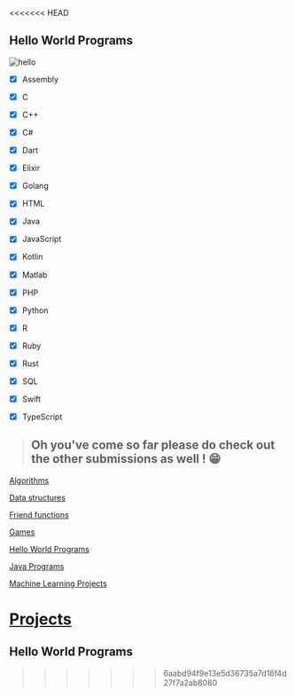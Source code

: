 <<<<<<< HEAD
## Hello World Programs
![hello](https://i.imgur.com/K0HTz3o.png)

- [x] Assembly
- [x] C
- [x] C++
- [x] C#
- [x] Dart
- [x] Elixir
- [x] Golang
- [x] HTML
- [x] Java
- [x] JavaScript
- [x] Kotlin
- [x] Matlab
- [x] PHP
- [x] Python                                                                 
- [x] R
- [x] Ruby
- [x] Rust
- [x] SQL
- [x] Swift
- [X] TypeScript

 
> ## Oh you've come so far please do check out the other submissions as well ! 😁
[Algorithms](https://github.com/Glitchy-prog/Contribute-to-HacktoberFest2020/tree/main/Algorithms)

[Data structures](https://github.com/Glitchy-prog/Contribute-to-HacktoberFest2020/tree/main/Data%20Structure)

[Friend functions](https://github.com/Glitchy-prog/Contribute-to-HacktoberFest2020/tree/main/Friend%20Function)

[Games](https://github.com/Glitchy-prog/Contribute-to-HacktoberFest2020/tree/main/Games)

[Hello World Programs](https://github.com/Glitchy-prog/Contribute-to-HacktoberFest2020/tree/main/Hello%20World%20Programs)

[Java Programs](https://github.com/Glitchy-prog/Contribute-to-HacktoberFest2020/tree/main/Java%20programs)

[Machine Learning Projects](https://github.com/Glitchy-prog/Contribute-to-HacktoberFest2020/tree/main/Machine%20Learning%20Projects)

[Projects](https://github.com/Glitchy-prog/Contribute-to-HacktoberFest2020/tree/main/Projects)
=======
## Hello World Programs
>>>>>>> 6aabd94f9e13e5d36735a7d16f4d27f7a2ab8080
